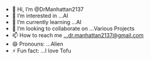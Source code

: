 - 👋 Hi, I’m @DrManhattan2137
- 👀 I’m interested in ...AI
- 🌱 I’m currently learning ...AI
- 💞️ I’m looking to collaborate on ...Various Projects 
- 📫 How to reach me ...dr.manhattan2137@gmail.com
- 😄 Pronouns: ...Alien
- ⚡ Fun fact: ...I love Tofu 

<!---
DrManhattan2137/DrManhattan2137 is a ✨ special ✨ repository because its `README.md` (this file) appears on your GitHub profile.
You can click the Preview link to take a look at your changes.
--->

